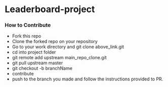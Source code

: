 # Leaderboard-project


### How to Contribute

- Fork this repo
- Clone the forked repo on your repository
- Go to your work directory and git clone above_link.git
- cd into project folder
- git remote add upstream main_repo_clone.git
- git pull upstream master
- git checkout -b branchName
- contribute
- push to the branch you made and follow the instructions provided to PR.


